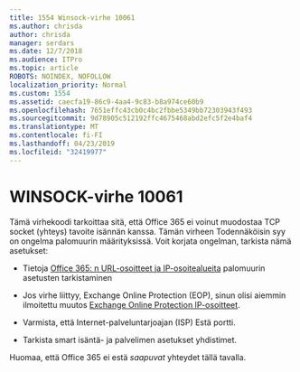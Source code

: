 ```yaml
---
title: 1554 Winsock-virhe 10061
ms.author: chrisda
author: chrisda
manager: serdars
ms.date: 12/7/2018
ms.audience: ITPro
ms.topic: article
ROBOTS: NOINDEX, NOFOLLOW
localization_priority: Normal
ms.custom: 1554
ms.assetid: caecfa19-86c9-4aa4-9c83-b8a974ce60b9
ms.openlocfilehash: 7651effc43cb0c4bc2fbbe5349bb72303943f493
ms.sourcegitcommit: 9d78905c512192ffc4675468abd2efc5f2e4baf4
ms.translationtype: MT
ms.contentlocale: fi-FI
ms.lasthandoff: 04/23/2019
ms.locfileid: "32419977"
---
```

# <a name="winsock-error-10061"></a>WINSOCK-virhe 10061

Tämä virhekoodi tarkoittaa sitä, että Office 365 ei voinut muodostaa TCP socket (yhteys) tavoite isännän kanssa. Tämän virheen Todennäköisin syy on ongelma palomuurin määrityksissä. Voit korjata ongelman, tarkista nämä asetukset:

- Tietoja [Office 365: n URL-osoitteet ja IP-osoitealueita](https://docs.microsoft.com/office365/enterprise/urls-and-ip-address-ranges) palomuurin asetusten tarkistaminen

- Jos virhe liittyy, Exchange Online Protection (EOP), sinun olisi aiemmin ilmoitettu muutos [Exchange Online Protection IP-osoitteet](https://docs.microsoft.com/office365/SecurityCompliance/eop/exchange-online-protection-ip-addresses).

- Varmista, että Internet-palveluntarjoajan (ISP) Estä portti.

- Tarkista smart isäntä- ja palvelimen asetukset yhdistimet.

Huomaa, että Office 365 ei estä *saapuvat* yhteydet tällä tavalla.
